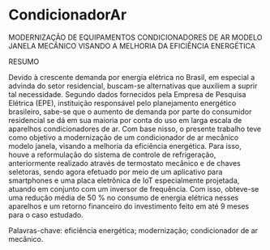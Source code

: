 # CondicionadorAr
MODERNIZAÇÃO DE EQUIPAMENTOS CONDICIONADORES DE AR MODELO JANELA MECÂNICO VISANDO A MELHORIA DA EFICIÊNCIA ENERGÉTICA

RESUMO

Devido à crescente demanda por energia elétrica no Brasil, em especial a advinda do setor residencial, buscam-se alternativas que auxiliem a suprir tal necessidade. Segundo dados fornecidos pela Empresa de Pesquisa Elétrica (EPE), instituição responsável pelo planejamento energético brasileiro, sabe-se que o aumento de demanda por parte do consumidor residencial se dá em sua maioria por conta do uso em larga escala de aparelhos condicionadores de ar. Com base nisso, o presente trabalho teve como objetivo a modernização de um condicionador de ar mecânico modelo janela, visando a melhoria da eficiência energética. Para isso, houve a reformulação do sistema de controle de refrigeração, anteriormente realizado através de termostato mecânico e de chaves seletoras, sendo agora efetuado por meio de um aplicativo para smartphones e uma placa eletrônica de IoT especialmente projetada, atuando em conjunto com um inversor de frequência. Com isso, obteve-se uma redução média de 50 % no consumo de energia elétrica nesses aparelhos e um retorno financeiro do investimento feito em até 9 meses para o caso estudado.

Palavras-chave: eficiência energética; modernização; condicionador de ar mecânico.
